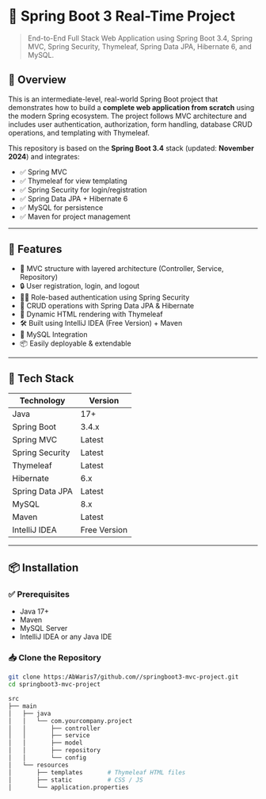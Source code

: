 # 🧩 Spring Boot 3 Real-Time Project

> End-to-End Full Stack Web Application using Spring Boot 3.4, Spring MVC, Spring Security, Thymeleaf, Spring Data JPA, Hibernate 6, and MySQL.

## 📌 Overview

This is an intermediate-level, real-world Spring Boot project that demonstrates how to build a **complete web application from scratch** using the modern Spring ecosystem. The project follows MVC architecture and includes user authentication, authorization, form handling, database CRUD operations, and templating with Thymeleaf.

This repository is based on the **Spring Boot 3.4** stack (updated: **November 2024**) and integrates:

- ✅ Spring MVC
- ✅ Thymeleaf for view templating
- ✅ Spring Security for login/registration
- ✅ Spring Data JPA + Hibernate 6
- ✅ MySQL for persistence
- ✅ Maven for project management


---

## 🚀 Features

- 📄 MVC structure with layered architecture (Controller, Service, Repository)
- 🔒 User registration, login, and logout
- 👨‍💻 Role-based authentication using Spring Security
- 🧩 CRUD operations with Spring Data JPA & Hibernate
- 📄 Dynamic HTML rendering with Thymeleaf
- 🛠️ Built using IntelliJ IDEA (Free Version) + Maven
- 🐬 MySQL Integration
- 📦 Easily deployable & extendable

---

## 🧰 Tech Stack

| Technology      | Version        |
|-----------------|----------------|
| Java            | 17+            |
| Spring Boot     | 3.4.x          |
| Spring MVC      | Latest         |
| Spring Security | Latest         |
| Thymeleaf       | Latest         |
| Hibernate       | 6.x            |
| Spring Data JPA | Latest         |
| MySQL           | 8.x            |
| Maven           | Latest         |
| IntelliJ IDEA   | Free Version   |

---

## 📦 Installation

### ✅ Prerequisites

- Java 17+
- Maven
- MySQL Server
- IntelliJ IDEA or any Java IDE

### 📥 Clone the Repository

```bash
git clone https:/AbWaris7/github.com//springboot3-mvc-project.git
cd springboot3-mvc-project

src
├── main
│   ├── java
│   │   └── com.yourcompany.project
│   │       ├── controller
│   │       ├── service
│   │       ├── model
│   │       ├── repository
│   │       └── config
│   └── resources
│       ├── templates       # Thymeleaf HTML files
│       ├── static          # CSS / JS
│       └── application.properties

